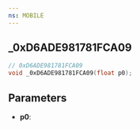 ```yaml
---
ns: MOBILE
---
```

## _0xD6ADE981781FCA09

```c
// 0xD6ADE981781FCA09
void _0xD6ADE981781FCA09(float p0);
```


## Parameters
* **p0**: 

